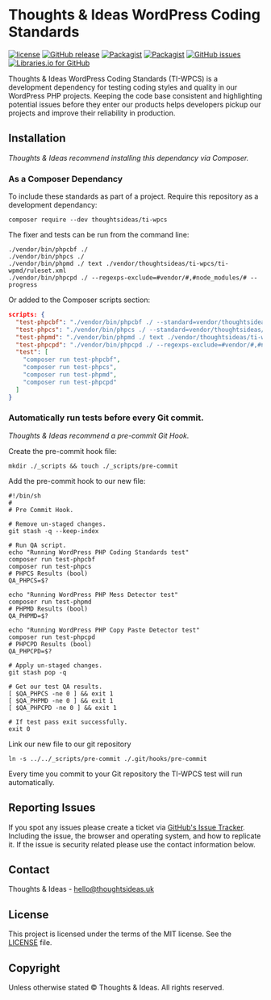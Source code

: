 # Thoughts & Ideas WordPress Coding Standards

[![license](https://img.shields.io/github/license/thoughtsideas/ti-wpcs.svg)](https://github.com/thoughtsideas/ti-wpcs)  [![GitHub release](https://img.shields.io/github/release/thoughtsideas/ti-wpcs.svg)](https://github.com/thoughtsideas/ti-wpcs)  [![Packagist](https://img.shields.io/packagist/v/thoughtsideas/ti-wpcs.svg)](https://packagist.org/packages/thoughtsideas/ti-wpcs)  [![Packagist](https://img.shields.io/packagist/dt/thoughtsideas/ti-wpcs.svg)](https://packagist.org/packages/thoughtsideas/ti-wpcs)  [![GitHub issues](https://img.shields.io/github/issues/thoughtsideas/ti-wpcs.svg)](https://github.com/thoughtsideas/ti-wpcs)  [![Libraries.io for GitHub](https://img.shields.io/librariesio/github/thoughtsideas/ti-wpcs.svg)](https://github.com/thoughtsideas/ti-wpcs)

Thoughts & Ideas WordPress Coding Standards (TI-WPCS) is a development
dependency for testing coding styles and quality in our WordPress PHP projects.
Keeping the code base consistent and highlighting potential issues before
they enter our products helps developers pickup our projects and improve
their reliability in production.

## Installation

*Thoughts & Ideas recommend installing this dependancy via Composer.*

### As a Composer Dependancy

To include these standards as part of a project. Require this repository
as a development dependancy:

```Shell
composer require --dev thoughtsideas/ti-wpcs
```

The fixer and tests can be run from the command line:

```Shell
./vendor/bin/phpcbf ./
./vendor/bin/phpcs ./
./vendor/bin/phpmd ./ text ./vendor/thoughtsideas/ti-wpcs/ti-wpmd/ruleset.xml
./vendor/bin/phpcpd ./ --regexps-exclude=#vendor/#,#node_modules/# --progress
```

Or added to the Composer scripts section:

```JSON
scripts: {
  "test-phpcbf": "./vendor/bin/phpcbf ./ --standard=vendor/thoughtsideas/TI-WPCS/ti-wpcs/ruleset.xml",
  "test-phpcs": "./vendor/bin/phpcs ./ --standard=vendor/thoughtsideas/TI-WPCS/ti-wpcs/ruleset.xml",
  "test-phpmd": "./vendor/bin/phpmd ./ text ./vendor/thoughtsideas/ti-wpcs/TI-WPMD/ruleset.xml",
  "test-phpcpd": "./vendor/bin/phpcpd ./ --regexps-exclude=#vendor/#,#node_modules/# --progress",
  "test": [
    "composer run test-phpcbf",
    "composer run test-phpcs",
    "composer run test-phpmd",
    "composer run test-phpcpd"
  ]
}
```

### Automatically run tests before every Git commit.

*Thoughts & Ideas recommend a pre-commit Git Hook.*

Create the pre-commit hook file:

```Shell
mkdir ./_scripts && touch ./_scripts/pre-commit
```

Add the pre-commit hook to our new file:

```Shell
#!/bin/sh
#
# Pre Commit Hook.

# Remove un-staged changes.
git stash -q --keep-index

# Run QA script.
echo "Running WordPress PHP Coding Standards test"
composer run test-phpcbf
composer run test-phpcs
# PHPCS Results (bool)
QA_PHPCS=$?

echo "Running WordPress PHP Mess Detector test"
composer run test-phpmd
# PHPMD Results (bool)
QA_PHPMD=$?

echo "Running WordPress PHP Copy Paste Detector test"
composer run test-phpcpd
# PHPCPD Results (bool)
QA_PHPCPD=$?

# Apply un-staged changes.
git stash pop -q

# Get our test QA results.
[ $QA_PHPCS -ne 0 ] && exit 1
[ $QA_PHPMD -ne 0 ] && exit 1
[ $QA_PHPCPD -ne 0 ] && exit 1

# If test pass exit successfully.
exit 0
```

Link our new file to our git repository

```Shell
ln -s ../../_scripts/pre-commit ./.git/hooks/pre-commit
```

Every time you commit to your Git repository the TI-WPCS test will
run automatically.

## Reporting Issues

If you spot any issues please create a ticket via [GitHub's Issue Tracker](https://github.com/thoughtsideas/ti-wpcs/issues).
Including the issue, the browser and operating system, and how to replicate it.
If the issue is security related please use the contact information below.

## Contact

Thoughts & Ideas - [hello@thoughtsideas.uk](hello@thoughtsideas.uk)

## License

This project is licensed under the terms of the MIT license. See the [LICENSE](https://github.com/thoughtsideas/ti-wpcs/blob/master/license.txt) file.

## Copyright

Unless otherwise stated © Thoughts & Ideas. All rights reserved.
